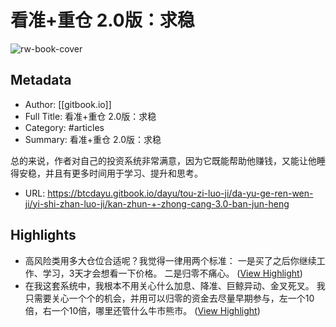 # 看准+重仓 2.0版：求稳

![rw-book-cover](https://www.gitbook.com/cdn-cgi/image/width=1280,dpr=2,height=640,fit=contain,format=auto/https%3A%2F%2F2790471292-files.gitbook.io%2F~%2Ffiles%2Fv0%2Fb%2Fgitbook-x-prod.appspot.com%2Fo%2Fspaces%252FkndOd8yXPMu5IiCOU8TW%252Fsocialpreview%252FBA0Ra3wTKpEamnLv4JSr%252FWeChat%25E6%2588%25AA%25E5%259B%25BE_20230618194546.png%3Falt%3Dmedia%26token%3D84aec335-ca6c-466d-a615-4d9929fe6ec8)

## Metadata
- Author: [[gitbook.io]]
- Full Title: 看准+重仓 2.0版：求稳
- Category: #articles
- Summary: 看准+重仓 2.0版：求稳

总的来说，作者对自己的投资系统非常满意，因为它既能帮助他赚钱，又能让他睡得安稳，并且有更多时间用于学习、提升和思考。
- URL: https://btcdayu.gitbook.io/dayu/tou-zi-luo-ji/da-yu-ge-ren-wen-ji/yi-shi-zhan-luo-ji/kan-zhun-+-zhong-cang-3.0-ban-jun-heng

## Highlights
- 高风险类用多大仓位合适呢？我觉得一律用两个标准：
  一是买了之后你继续工作、学习，3天才会想看一下价格。
  二是归零不痛心。 ([View Highlight](https://read.readwise.io/read/01hk771gvpz45fj1vje5tpwzwj))
- 在我这套系统中，我根本不用关心什么加息、降准、巨鲸异动、金叉死叉。
  我只需要关心一个个的机会，并用可以归零的资金去尽量早期参与，左一个10倍，右一个10倍，哪里还管什么牛市熊市。 ([View Highlight](https://read.readwise.io/read/01hk772zz5n30xm3ryj76w2se4))
